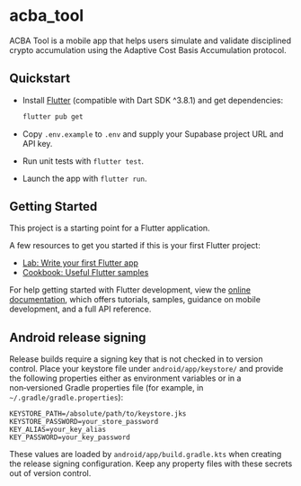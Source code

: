# acba_tool

ACBA Tool is a mobile app that helps users simulate and validate disciplined crypto accumulation using the Adaptive Cost Basis Accumulation protocol.

## Quickstart

- Install [Flutter](https://flutter.dev) (compatible with Dart SDK ^3.8.1) and get dependencies:

  ```bash
  flutter pub get
  ```

- Copy `.env.example` to `.env` and supply your Supabase project URL and API key.
- Run unit tests with `flutter test`.
- Launch the app with `flutter run`.

## Getting Started

This project is a starting point for a Flutter application.

A few resources to get you started if this is your first Flutter project:

- [Lab: Write your first Flutter app](https://docs.flutter.dev/get-started/codelab)
- [Cookbook: Useful Flutter samples](https://docs.flutter.dev/cookbook)

For help getting started with Flutter development, view the
[online documentation](https://docs.flutter.dev/), which offers tutorials,
samples, guidance on mobile development, and a full API reference.

## Android release signing

Release builds require a signing key that is not checked in to version
control.  Place your keystore file under `android/app/keystore/` and provide
the following properties either as environment variables or in a non‑versioned
Gradle properties file (for example, in `~/.gradle/gradle.properties`):

```
KEYSTORE_PATH=/absolute/path/to/keystore.jks
KEYSTORE_PASSWORD=your_store_password
KEY_ALIAS=your_key_alias
KEY_PASSWORD=your_key_password
```

These values are loaded by `android/app/build.gradle.kts` when creating the
release signing configuration.  Keep any property files with these secrets
out of version control.